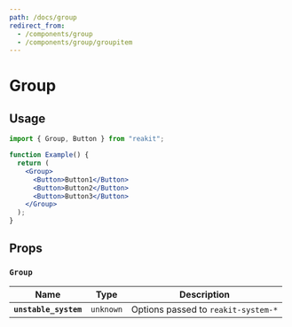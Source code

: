 ```yaml
---
path: /docs/group
redirect_from:
  - /components/group
  - /components/group/groupitem
---
```


# Group

## Usage

```jsx
import { Group, Button } from "reakit";

function Example() {
  return (
    <Group>
      <Button>Button1</Button>
      <Button>Button2</Button>
      <Button>Button3</Button>
    </Group>
  );
}
```

## Props

<!-- Automatically generated -->

### `Group`

| Name | Type | Description |
|------|------|-------------|
| **`unstable_system`** | <code>unknown</code> | Options passed to `reakit-system-*` |
